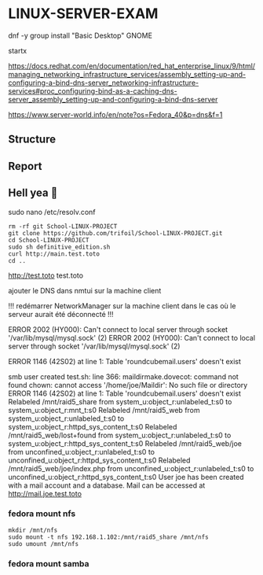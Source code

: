 # LINUX-SERVER-EXAM

dnf -y group install "Basic Desktop" GNOME 

startx

https://docs.redhat.com/en/documentation/red_hat_enterprise_linux/9/html/managing_networking_infrastructure_services/assembly_setting-up-and-configuring-a-bind-dns-server_networking-infrastructure-services#proc_configuring-bind-as-a-caching-dns-server_assembly_setting-up-and-configuring-a-bind-dns-server


https://www.server-world.info/en/note?os=Fedora_40&p=dns&f=1

## Structure

## Report 

## Hell yea 🤘

sudo nano /etc/resolv.conf



```                                                                           
rm -rf git School-LINUX-PROJECT
git clone https://github.com/trifoil/School-LINUX-PROJECT.git
cd School-LINUX-PROJECT
sudo sh definitive_edition.sh
curl http://main.test.toto
cd ..
```


http://test.toto
test.toto

ajouter le DNS dans nmtui sur la machine client

!!! redémarrer NetworkManager sur la machine client dans le cas où le serveur aurait été déconnecté !!!



ERROR 2002 (HY000): Can't connect to local server through socket '/var/lib/mysql/mysql.sock' (2)
ERROR 2002 (HY000): Can't connect to local server through socket '/var/lib/mysql/mysql.sock' (2)

ERROR 1146 (42S02) at line 1: Table 'roundcubemail.users' doesn't exist




smb user created
test.sh: line 366: maildirmake.dovecot: command not found
chown: cannot access '/home/joe/Maildir': No such file or directory
ERROR 1146 (42S02) at line 1: Table 'roundcubemail.users' doesn't exist
Relabeled /mnt/raid5_share from system_u:object_r:unlabeled_t:s0 to system_u:object_r:mnt_t:s0
Relabeled /mnt/raid5_web from system_u:object_r:unlabeled_t:s0 to system_u:object_r:httpd_sys_content_t:s0
Relabeled /mnt/raid5_web/lost+found from system_u:object_r:unlabeled_t:s0 to system_u:object_r:httpd_sys_content_t:s0
Relabeled /mnt/raid5_web/joe from unconfined_u:object_r:unlabeled_t:s0 to unconfined_u:object_r:httpd_sys_content_t:s0
Relabeled /mnt/raid5_web/joe/index.php from unconfined_u:object_r:unlabeled_t:s0 to unconfined_u:object_r:httpd_sys_content_t:s0
User joe has been created with a mail account and a database.
Mail can be accessed at http://mail.joe.test.toto

### fedora mount nfs

```
mkdir /mnt/nfs
sudo mount -t nfs 192.168.1.102:/mnt/raid5_share /mnt/nfs
sudo umount /mnt/nfs
```

### fedora mount samba

